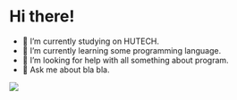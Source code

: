 <h1>Hi there!</h1>

<!--
**Kienpro10082002/Kienpro10082002** is a ✨ _special_ ✨ repository because its `README.md` (this file) appears on your GitHub profile.

Here are some ideas to get you started:-->

- 🔭 I’m currently studying on HUTECH.
- 🌱 I’m currently learning some programming language.
- 🤔 I’m looking for help with all something about program.
- 💬 Ask me about bla bla.
<img src="https://github-readme-stats.vercel.app/api?username=Kienpro10082002&&show_icons=true&title_color=6495ED&icon_color=4D72F2&text_color=343434&bg_color=FFFFFF">
